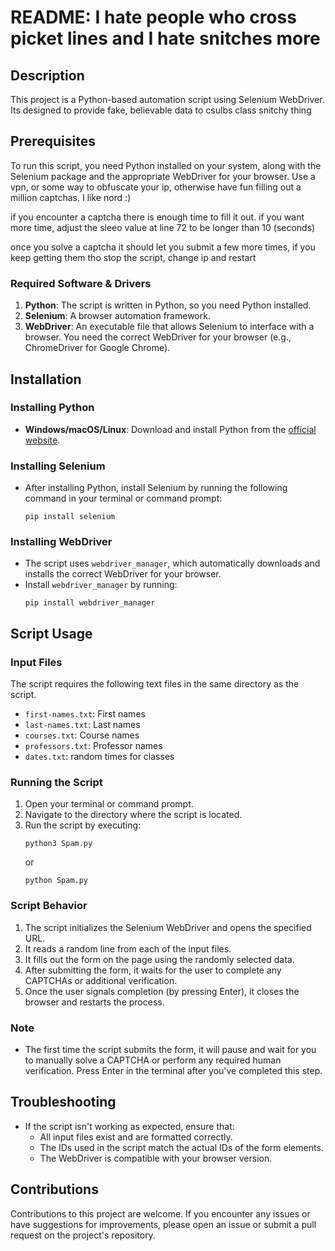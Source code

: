 # README: I hate people who cross picket lines and I hate snitches more

## Description
This project is a Python-based automation script using Selenium WebDriver. Its designed to provide fake, believable data to csulbs class snitchy thing

## Prerequisites
To run this script, you need Python installed on your system, along with the Selenium package and the appropriate WebDriver for your browser.
Use a vpn, or some way to obfuscate your ip, otherwise have fun filling out a million captchas. I like nord :)

if you encounter a captcha there is enough time to fill it out. if you want more time, adjust the sleeo value at line 72 to be longer than 10 (seconds)

once you solve a captcha it should let you submit a few more times, if you keep getting them tho stop the script, change ip and restart


### Required Software & Drivers
1. **Python**: The script is written in Python, so you need Python installed.
2. **Selenium**: A browser automation framework.
3. **WebDriver**: An executable file that allows Selenium to interface with a browser. You need the correct WebDriver for your browser (e.g., ChromeDriver for Google Chrome).

## Installation

### Installing Python
- **Windows/macOS/Linux**: Download and install Python from the [official website](https://www.python.org/downloads/).

### Installing Selenium
- After installing Python, install Selenium by running the following command in your terminal or command prompt:
  ```shell
  pip install selenium
  ```

### Installing WebDriver
- The script uses `webdriver_manager`, which automatically downloads and installs the correct WebDriver for your browser.
- Install `webdriver_manager` by running:
  ```shell
  pip install webdriver_manager
  ```

## Script Usage

### Input Files
The script requires the following text files in the same directory as the script.
- `first-names.txt`: First names
- `last-names.txt`: Last names
- `courses.txt`: Course names
- `professors.txt`: Professor names
- `dates.txt`: random times for classes

### Running the Script
1. Open your terminal or command prompt.
2. Navigate to the directory where the script is located.
3. Run the script by executing:
   ```shell
   python3 Spam.py
   ```
   or
   ```shell
   python Spam.py
   ```
   

### Script Behavior
1. The script initializes the Selenium WebDriver and opens the specified URL.
2. It reads a random line from each of the input files.
3. It fills out the form on the page using the randomly selected data.
4. After submitting the form, it waits for the user to complete any CAPTCHAs or additional verification.
5. Once the user signals completion (by pressing Enter), it closes the browser and restarts the process.

### Note
- The first time the script submits the form, it will pause and wait for you to manually solve a CAPTCHA or perform any required human verification. Press Enter in the terminal after you've completed this step. 

## Troubleshooting
- If the script isn't working as expected, ensure that:
  - All input files exist and are formatted correctly.
  - The IDs used in the script match the actual IDs of the form elements.
  - The WebDriver is compatible with your browser version.

## Contributions


Contributions to this project are welcome. If you encounter any issues or have suggestions for improvements, please open an issue or submit a pull request on the project's repository.
